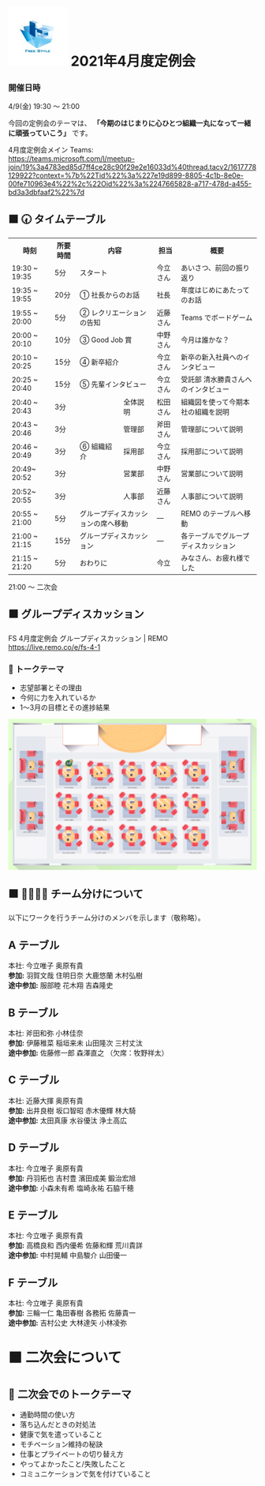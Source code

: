 # <img src="./logo.jpg" width="120"> 2021年4月度定例会 

### 開催日時

4/9(金) 19:30 ～ 21:00  

今回の定例会のテーマは、 **「今期のはじまりに心ひとつ組織一丸になって一緒に頑張っていこう」** です。

4月度定例会メイン Teams:  
https://teams.microsoft.com/l/meetup-join/19%3a4783ed85d7ff4ce28c90f29e2e16033d%40thread.tacv2/1617778129922?context=%7b%22Tid%22%3a%227e19d899-8805-4c1b-8e0e-00fe710963e4%22%2c%22Oid%22%3a%2247665828-a717-478d-a455-bd3a3dbfaaf2%22%7d

## ⬛ 🕢 タイムテーブル

<table>
    <tr>
        <th>時刻</th>
        <th>所要時間</th>
        <th colspan="2">内容</th>
        <th>担当</th>
        <th>概要</th>
    </tr>
    <tr>
        <td>19:30 ~ 19:35</td>
        <td>5分</td>
        <td colspan="2">スタート</td>
        <td>今立さん</td>
        <td>あいさつ、前回の振り返り</td>
    </tr>
    <tr>
        <td>19:35 ~ 19:55</td>
        <td>20分</td>
        <td colspan="2">① 社長からのお話</td>
        <td>社長</td>
        <td>年度はじめにあたってのお話</td>
    </tr>
    <tr>
        <td>19:55 ~ 20:00</td>
        <td>5分</td>
        <td colspan="2">② レクリエーションの告知</td>
        <td>近藤さん</td>
        <td>Teams でボードゲーム</td>
    </tr>
    <tr>
        <td>20:00 ~ 20:10</td>
        <td>10分</td>
        <td colspan="2">③ Good Job 賞</td>
        <td>中野さん</td>
        <td>今月は誰かな？</td>
    </tr>
    <tr>
        <td>20:10 ~ 20:25</td>
        <td>15分</td>
        <td colspan="2">④ 新卒紹介</td>
        <td>今立さん</td>
        <td>新卒の新入社員へのインタビュー</td>
    </tr>
    <tr>
        <td>20:25 ~ 20:40</td>
        <td>15分</td>
        <td colspan="2">⑤ 先輩インタビュー</td>
        <td>今立さん</td>
        <td>受託部 清水勝貴さんへのインタビュー</td>
    </tr>
    <tr>
        <td>20:40 ~ 20:43</td>
        <td>3分</td>
        <td rowspan="5">⑥ 組織紹介</td>
        <td>全体説明</td>
        <td>松田さん</td>
        <td>組織図を使って今期本社の組織を説明</td>
    </tr>
    <tr>
        <td>20:43 ~ 20:46</td>
        <td>3分</td>
        <td>管理部</td>
        <td>斧田さん</td>
        <td>管理部について説明</td>
    </tr>
    <tr>
        <td>20:46 ~ 20:49</td>
        <td>3分</td>
        <td>採用部</td>
        <td>今立さん</td>
        <td>採用部について説明</td>
    </tr>
    <tr>
        <td>20:49~ 20:52</td>
        <td>3分</td>
        <td>営業部</td>
        <td>中野さん</td>
        <td>営業部について説明</td>
    </tr>
    <tr>
        <td>20:52~ 20:55</td>
        <td>3分</td>
        <td>人事部</td>
        <td>近藤さん</td>
        <td>人事部について説明</td>
    </tr>
    <tr>
        <td>20:55 ~ 21:00</td>
        <td>5分</td>
        <td colspan="2">グループディスカッションの席へ移動</td>
        <td>―</td>
        <td>REMO のテーブルへ移動</td>
    </tr>
    <tr>
        <td>21:00 ~ 21:15</td>
        <td>15分</td>
        <td colspan="2">グループディスカッション</td>
        <td>―</td>
        <td>各テーブルでグループディスカッション</td>
    </tr>
    <tr>
        <td>21:15 ~ 21:20</td>
        <td>5分</td>
        <td colspan="2">おわりに</td>
        <td>今立</td>
        <td>みなさん、お疲れ様でした</td>
    </tr>
</table>


21:00 ～ 二次会

## ⬛ グループディスカッション

FS 4月度定例会 グループディスカッション | REMO  
https://live.remo.co/e/fs-4-1

### 💬 トークテーマ

- 志望部署とその理由
- 今何に力を入れているか
- 1～3月の目標とその進捗結果

![](./remo-table.png)

## ⬛ 👨‍👩‍👧‍👦 チーム分けについて

以下にワークを行うチーム分けのメンバを示します（敬称略）。

## A テーブル 

本社: 今立唯子  奥原有貴  
**参加:** 羽賀文哉  住明日奈  大鹿悠蘭  木村弘樹    
**途中参加:** 服部睦  花木翔  吉森隆史   

## B テーブル 

本社: 斧田和弥  小林佳奈  
**参加:** 伊藤稚菜  稲垣来未  山田隆次  三村丈汰      
**途中参加:** 佐藤修一郎  森澤直之  （欠席：牧野祥太）    

## C テーブル    

本社: 近藤大揮  奥原有貴    
**参加:** 出井良樹  坂口智昭  赤木優輝  林大騎    
**途中参加:** 太田真康  水谷優汰  浄土高広    

## D テーブル   

本社: 今立唯子  奥原有貴  
**参加:** 丹羽拓也  吉村豊  濱田成美  鍛治宏旭    
**途中参加:** 小森未有希  塩崎永祐  石脇千穂        

## E テーブル    

本社: 今立唯子  奥原有貴     
**参加:** 高橋良和  西内優希  佐藤和輝  荒川貴詳    
**途中参加:** 中村晃輔  中島駿介  山田優一        

## F テーブル    

本社: 今立唯子  奥原有貴    
**参加:** 三輪一仁  亀田春樹  各務拓  佐藤貴一    
**途中参加:** 吉村公史  大林達矢  小林凌弥    




# ⬛ 二次会について



## 💬 二次会でのトークテーマ

- 通勤時間の使い方
- 落ち込んだときの対処法
- 健康で気を遣っていること
- モチベーション維持の秘訣
- 仕事とプライベートの切り替え方
- やってよかったこと/失敗したこと
- コミュニケーションで気を付けていること
